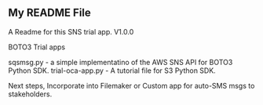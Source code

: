 ## My README File ##
A Readme for this SNS trial app.
V1.0.0

BOTO3 Trial apps

sqsmsg.py - a simple implementatino of the AWS SNS API for BOTO3 Python SDK.
trial-oca-app.py - A tutorial file for S3 Python SDK.

Next steps, Incorporate into Filemaker or Custom app for auto-SMS msgs to stakeholders.


